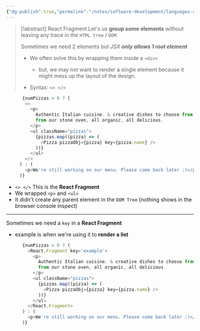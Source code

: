 ```yaml
---
{"dg-publish":true,"permalink":"/notes/software-development/languages-and-frameworks/web-development/front-end/react-js/001-react-fundamentals/003-jsx/007-react-fragment/","tags":["programming","ReactJS","javascript","reactfragment","jsx"],"created":"2025-07-13T15:25:33.852+08:00"}
---
```


> [!abstract] React Fragment
> Let's us __group some elements__ without leaving any trace in the `HTML tree` / `DOM`
> 
> Sometimes we need 2 elements but _JSX_ ___only allows 1 root element___
> - We often solve this by wrapping them inside a `<div>`
> 	- but, we may not want to render a single element because it might mess up the layout of the design.
> 
> - Syntax: `<> </>`

 ```js
       {numPizzas > 0 ? (
        <>
          <p>
            Authentic Italian cuisine. & creative dishes to choose from. All
            from our stone oven, all organic, all delicious.
          </p>
          <ul className="pizzas">
            {pizzas.map((pizza) => (
              <Pizza pizzaObj={pizza} key={pizza.name} />
            ))}
          </ul>
        </>
      ) : (
        <p>We're still working on our menu. Please come back later :)</p>
      )}
```
- `<> </>` This is the __React Fragment__
- We wrapped `<p>` and `<ul>`
- It didn't create any parent element in the `DOM Tree` (nothing shows in the browser console inspect)

---
Sometimes we need a `key` in a __React Fragment__
- example is when we're using it to __render a list__

```js
      {numPizzas > 0 ? (
        <React.Fragment key='example'>
          <p>
            Authentic Italian cuisine. & creative dishes to choose from. All
            from our stone oven, all organic, all delicious.
          </p>
          <ul className="pizzas">
            {pizzas.map((pizza) => (
              <Pizza pizzaObj={pizza} key={pizza.name} />
            ))}
          </ul>
        </React.Fragment>
      ) : (
        <p>We're still working on our menu. Please come back later :)</p>
      )}
```
